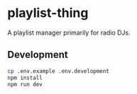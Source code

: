 # playlist-thing

A playlist manager primarily for radio DJs.

## Development

```bash
cp .env.example .env.development
npm install
npm run dev
```
